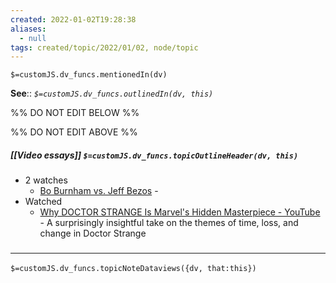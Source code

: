 ```yaml
---
created: 2022-01-02T19:28:38 
aliases:
  - null
tags: created/topic/2022/01/02, node/topic
---
```

`$=customJS.dv_funcs.mentionedIn(dv)`


**See**::
*`$=customJS.dv_funcs.outlinedIn(dv, this)`*

%% DO NOT EDIT BELOW %%

%% DO NOT EDIT ABOVE %%
##### [[Video essays]] `$=customJS.dv_funcs.topicOutlineHeader(dv, this)`

- 2 watches
	- [Bo Burnham vs. Jeff Bezos](https://www.youtube.com/watch?v=UvYcunuF3Eo) - 
- Watched
	- [Why DOCTOR STRANGE Is Marvel's Hidden Masterpiece - YouTube](https://www.youtube.com/watch?v=_LFbSz35oRY) - A surprisingly insightful take on the themes of time, loss, and change in Doctor Strange



### <hr class="dataviews"/>

`$=customJS.dv_funcs.topicNoteDataviews({dv, that:this})`
